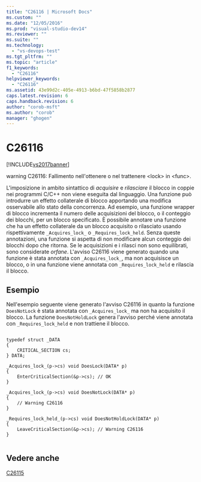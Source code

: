 ```yaml
---
title: "C26116 | Microsoft Docs"
ms.custom: ""
ms.date: "12/05/2016"
ms.prod: "visual-studio-dev14"
ms.reviewer: ""
ms.suite: ""
ms.technology: 
  - "vs-devops-test"
ms.tgt_pltfrm: ""
ms.topic: "article"
f1_keywords: 
  - "C26116"
helpviewer_keywords: 
  - "C26116"
ms.assetid: 43e99d2c-405e-4913-b6bd-47f5858b2877
caps.latest.revision: 6
caps.handback.revision: 6
author: "corob-msft"
ms.author: "corob"
manager: "ghogen"
---
```

# C26116
[!INCLUDE[vs2017banner](../code-quality/includes/vs2017banner.md)]

warning C26116: Fallimento nell'ottenere o nel trattenere \<lock\> in \<func\>.  
  
 L'imposizione in ambito sintattico di *acquisire* e *rilasciare* il blocco in coppie nei programmi C\/C\+\+ non viene eseguita dal linguaggio.  Una funzione può introdurre un effetto collaterale di blocco apportando una modifica osservabile allo stato della concorrenza.  Ad esempio, una funzione wrapper di blocco incrementa il numero delle acquisizioni del blocco, o il conteggio dei blocchi, per un blocco specificato. È possibile annotare una funzione che ha un effetto collaterale da un blocco acquisito o rilasciato usando rispettivamente `_Acquires_lock_` o `_Requires_lock_held`.  Senza queste annotazioni, una funzione si aspetta di non modificare alcun conteggio dei blocchi dopo che ritorna.  Se le acquisizioni e i rilasci non sono equilibrati, sono considerate *orfane*.  L'avviso C26116 viene generato quando una funzione è stata annotata con `_Acquires_lock_`, ma non acquisisce un blocco, o in una funzione viene annotata con `_Requires_lock_held` e rilascia il blocco.  
  
## Esempio  
 Nell'esempio seguente viene generato l'avviso C26116 in quanto la funzione `DoesNotLock` è stata annotata con `_Acquires_lock_` ma non ha acquisito il blocco.  La funzione `DoesNotHoldLock` genera l'avviso perché viene annotata con `_Requires_lock_held` e non trattiene il blocco.  
  
```  
  
typedef struct _DATA   
{  
    CRITICAL_SECTION cs;  
} DATA;  
  
_Acquires_lock_(p->cs) void DoesLock(DATA* p)   
{  
    EnterCriticalSection(&p->cs); // OK  
}  
  
_Acquires_lock_(p->cs) void DoesNotLock(DATA* p)   
{  
    // Warning C26116  
}  
  
_Requires_lock_held_(p->cs) void DoesNotHoldLock(DATA* p)   
{  
    LeaveCriticalSection(&p->cs); // Warning C26116  
}  
  
```  
  
## Vedere anche  
 [C26115](../code-quality/c26115.md)